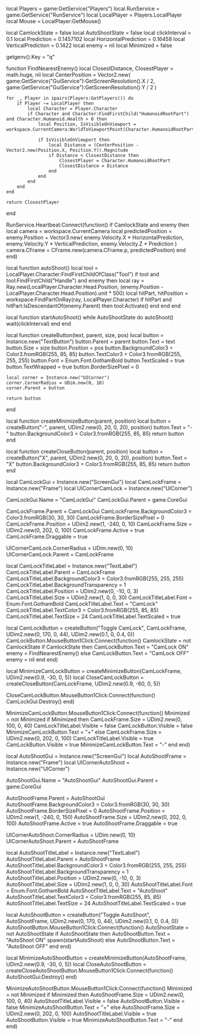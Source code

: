local Players = game:GetService("Players")
local RunService = game:GetService("RunService")
local LocalPlayer = Players.LocalPlayer
local Mouse = LocalPlayer:GetMouse()

local CamlockState = false
local AutoShootState = false
local clickInterval = 0.1
local Prediction = 0.1457102
local HorizontalPrediction = 0.16458
local VerticalPrediction = 0.1422
local enemy = nil
local Minimized = false

getgenv().Key = "q"

function FindNearestEnemy()
    local ClosestDistance, ClosestPlayer = math.huge, nil
    local CenterPosition = Vector2.new(
        game:GetService("GuiService"):GetScreenResolution().X / 2,
        game:GetService("GuiService"):GetScreenResolution().Y / 2
    )

    for _, Player in ipairs(Players:GetPlayers()) do
        if Player ~= LocalPlayer then
            local Character = Player.Character
            if Character and Character:FindFirstChild("HumanoidRootPart") and Character.Humanoid.Health > 0 then
                local Position, IsVisibleOnViewport = workspace.CurrentCamera:WorldToViewportPoint(Character.HumanoidRootPart.Position)

                if IsVisibleOnViewport then
                    local Distance = (CenterPosition - Vector2.new(Position.X, Position.Y)).Magnitude
                    if Distance < ClosestDistance then
                        ClosestPlayer = Character.HumanoidRootPart
                        ClosestDistance = Distance
                    end
                end
            end
        end
    end

    return ClosestPlayer
end

RunService.Heartbeat:Connect(function()
    if CamlockState and enemy then
        local camera = workspace.CurrentCamera
        local predictedPosition = enemy.Position + Vector3.new(
            enemy.Velocity.X * HorizontalPrediction,
            enemy.Velocity.Y * VerticalPrediction,
            enemy.Velocity.Z * Prediction
        )
        camera.CFrame = CFrame.new(camera.CFrame.p, predictedPosition)
    end
end)

local function autoShoot()
    local tool = LocalPlayer.Character:FindFirstChildOfClass("Tool")
    if tool and tool:FindFirstChild("Handle") and enemy then
        local ray = Ray.new(LocalPlayer.Character.Head.Position, (enemy.Position - LocalPlayer.Character.Head.Position).unit * 500)
        local hitPart, hitPosition = workspace:FindPartOnRay(ray, LocalPlayer.Character)
        if hitPart and hitPart:IsDescendantOf(enemy.Parent) then
            tool:Activate()
        end
    end
end

local function startAutoShoot()
    while AutoShootState do
        autoShoot()
        wait(clickInterval)
    end
end

local function createButton(text, parent, size, pos)
    local button = Instance.new("TextButton")
    button.Parent = parent
    button.Text = text
    button.Size = size
    button.Position = pos
    button.BackgroundColor3 = Color3.fromRGB(255, 85, 85)
    button.TextColor3 = Color3.fromRGB(255, 255, 255)
    button.Font = Enum.Font.GothamBold
    button.TextScaled = true
    button.TextWrapped = true
    button.BorderSizePixel = 0

    local corner = Instance.new("UICorner")
    corner.CornerRadius = UDim.new(0, 10)
    corner.Parent = button

    return button
end

local function createMinimizeButton(parent, position)
    local button = createButton("-", parent, UDim2.new(0, 20, 0, 20), position)
    button.Text = "-"
    button.BackgroundColor3 = Color3.fromRGB(255, 85, 85)
    return button
end

local function createCloseButton(parent, position)
    local button = createButton("X", parent, UDim2.new(0, 20, 0, 20), position)
    button.Text = "X"
    button.BackgroundColor3 = Color3.fromRGB(255, 85, 85)
    return button
end

local CamLockGui = Instance.new("ScreenGui")
local CamLockFrame = Instance.new("Frame")
local UICornerCamLock = Instance.new("UICorner")

CamLockGui.Name = "CamLockGui"
CamLockGui.Parent = game.CoreGui

CamLockFrame.Parent = CamLockGui
CamLockFrame.BackgroundColor3 = Color3.fromRGB(30, 30, 30)
CamLockFrame.BorderSizePixel = 0
CamLockFrame.Position = UDim2.new(1, -240, 0, 10)
CamLockFrame.Size = UDim2.new(0, 202, 0, 100)
CamLockFrame.Active = true
CamLockFrame.Draggable = true

UICornerCamLock.CornerRadius = UDim.new(0, 10)
UICornerCamLock.Parent = CamLockFrame

local CamLockTitleLabel = Instance.new("TextLabel")
CamLockTitleLabel.Parent = CamLockFrame
CamLockTitleLabel.BackgroundColor3 = Color3.fromRGB(255, 255, 255)
CamLockTitleLabel.BackgroundTransparency = 1
CamLockTitleLabel.Position = UDim2.new(0, -10, 0, 3)
CamLockTitleLabel.Size = UDim2.new(1, 0, 0, 30)
CamLockTitleLabel.Font = Enum.Font.GothamBold
CamLockTitleLabel.Text = "CamLock"
CamLockTitleLabel.TextColor3 = Color3.fromRGB(255, 85, 85)
CamLockTitleLabel.TextSize = 24
CamLockTitleLabel.TextScaled = true

local CamLockButton = createButton("Toggle CamLock", CamLockFrame, UDim2.new(0, 170, 0, 44), UDim2.new(0.1, 0, 0.4, 0))
CamLockButton.MouseButton1Click:Connect(function()
    CamlockState = not CamlockState
    if CamlockState then
        CamLockButton.Text = "CamLock ON"
        enemy = FindNearestEnemy()
    else
        CamLockButton.Text = "CamLock OFF"
        enemy = nil
    end
end)

local MinimizeCamLockButton = createMinimizeButton(CamLockFrame, UDim2.new(0.9, -30, 0, 5))
local CloseCamLockButton = createCloseButton(CamLockFrame, UDim2.new(0.9, -60, 0, 5))

CloseCamLockButton.MouseButton1Click:Connect(function()
    CamLockGui:Destroy()
end)

MinimizeCamLockButton.MouseButton1Click:Connect(function()
    Minimized = not Minimized
    if Minimized then
        CamLockFrame.Size = UDim2.new(0, 100, 0, 40)
        CamLockTitleLabel.Visible = false
        CamLockButton.Visible = false
        MinimizeCamLockButton.Text = "+"
    else
        CamLockFrame.Size = UDim2.new(0, 202, 0, 100)
        CamLockTitleLabel.Visible = true
        CamLockButton.Visible = true
        MinimizeCamLockButton.Text = "-"
    end
end)

local AutoShootGui = Instance.new("ScreenGui")
local AutoShootFrame = Instance.new("Frame")
local UICornerAutoShoot = Instance.new("UICorner")

AutoShootGui.Name = "AutoShootGui"
AutoShootGui.Parent = game.CoreGui

AutoShootFrame.Parent = AutoShootGui
AutoShootFrame.BackgroundColor3 = Color3.fromRGB(30, 30, 30)
AutoShootFrame.BorderSizePixel = 0
AutoShootFrame.Position = UDim2.new(1, -240, 0, 150)
AutoShootFrame.Size = UDim2.new(0, 202, 0, 100)
AutoShootFrame.Active = true
AutoShootFrame.Draggable = true

UICornerAutoShoot.CornerRadius = UDim.new(0, 10)
UICornerAutoShoot.Parent = AutoShootFrame

local AutoShootTitleLabel = Instance.new("TextLabel")
AutoShootTitleLabel.Parent = AutoShootFrame
AutoShootTitleLabel.BackgroundColor3 = Color3.fromRGB(255, 255, 255)
AutoShootTitleLabel.BackgroundTransparency = 1
AutoShootTitleLabel.Position = UDim2.new(0, -10, 0, 3)
AutoShootTitleLabel.Size = UDim2.new(1, 0, 0, 30)
AutoShootTitleLabel.Font = Enum.Font.GothamBold
AutoShootTitleLabel.Text = "AutoShoot"
AutoShootTitleLabel.TextColor3 = Color3.fromRGB(255, 85, 85)
AutoShootTitleLabel.TextSize = 24
AutoShootTitleLabel.TextScaled = true

local AutoShootButton = createButton("Toggle AutoShoot", AutoShootFrame, UDim2.new(0, 170, 0, 44), UDim2.new(0.1, 0, 0.4, 0))
AutoShootButton.MouseButton1Click:Connect(function()
    AutoShootState = not AutoShootState
    if AutoShootState then
        AutoShootButton.Text = "AutoShoot ON"
        spawn(startAutoShoot)
    else
        AutoShootButton.Text = "AutoShoot OFF"
    end
end)

local MinimizeAutoShootButton = createMinimizeButton(AutoShootFrame, UDim2.new(0.9, -30, 0, 5))
local CloseAutoShootButton = createCloseAutoShootButton.MouseButton1Click:Connect(function()
    AutoShootGui:Destroy()
end)

MinimizeAutoShootButton.MouseButton1Click:Connect(function()
    Minimized = not Minimized
    if Minimized then
        AutoShootFrame.Size = UDim2.new(0, 100, 0, 40)
        AutoShootTitleLabel.Visible = false
        AutoShootButton.Visible = false
        MinimizeAutoShootButton.Text = "+"
    else
        AutoShootFrame.Size = UDim2.new(0, 202, 0, 100)
        AutoShootTitleLabel.Visible = true
        AutoShootButton.Visible = true
        MinimizeAutoShootButton.Text = "-"
    end
end)
